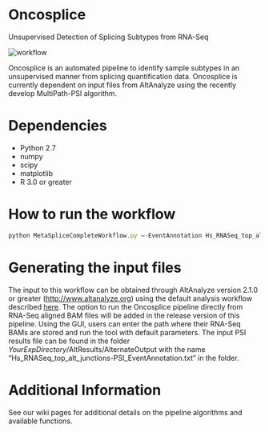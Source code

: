 # Oncosplice # 

Unsupervised Detection of Splicing Subtypes from RNA-Seq

![workflow](https://github.com/venkatmi/oncosplice/wiki/images/workflow.png)

Oncosplice is an automated pipeline to identify sample subtypes in an unsupervised manner from splicing quantification data. Oncosplice is currently dependent on input files from AltAnalyze using the recently develop MultiPath-PSI algorithm. 

 # Dependencies # 

  * Python 2.7
  * numpy
  * scipy
  * matplotlib
  * R 3.0 or greater

 # How to run the workflow # 

```javascript
python MetaSpliceCompleteWorkflow.py —-EventAnnotation Hs_RNASeq_top_alt_junctions-PSI_EventAnnotation.txt
```
 # Generating the input files #

The input to this workflow can be obtained through AltAnalyze version 2.1.0 or greater (http://www.altanalyze.org) using the default analysis workflow described [here](http://altanalyze.readthedocs.io/en/latest/Algorithms/#multipath-psi-splicing-algorithm). The option to run the Oncosplice pipeline directly from RNA-Seq aligned BAM files will be added in the release version of this pipeline. Using the GUI, users can enter the path where their RNA-Seq BAMs are stored and run the tool with default parameters. The input PSI results file can be found in the folder *YourExpDirectory*/AltResults/AlternateOutput with the name “Hs_RNASeq_top_alt_junctions-PSI_EventAnnotation.txt” in the folder.

 # Additional Information # 

See our wiki pages for additional details on the pipeline algorithms and available functions.